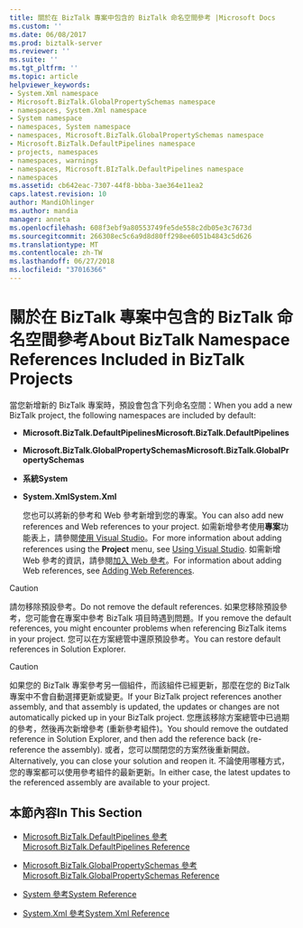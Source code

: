 ```yaml
---
title: 關於在 BizTalk 專案中包含的 BizTalk 命名空間參考 |Microsoft Docs
ms.custom: ''
ms.date: 06/08/2017
ms.prod: biztalk-server
ms.reviewer: ''
ms.suite: ''
ms.tgt_pltfrm: ''
ms.topic: article
helpviewer_keywords:
- System.Xml namespace
- Microsoft.BizTalk.GlobalPropertySchemas namespace
- namespaces, System.Xml namespace
- System namespace
- namespaces, System namespace
- namespaces, Microsoft.BizTalk.GlobalPropertySchemas namespace
- Microsoft.BizTalk.DefaultPipelines namespace
- projects, namespaces
- namespaces, warnings
- namespaces, Microsoft.BIzTalk.DefaultPipelines namespace
- namespaces
ms.assetid: cb642eac-7307-44f8-bbba-3ae364e11ea2
caps.latest.revision: 10
author: MandiOhlinger
ms.author: mandia
manager: anneta
ms.openlocfilehash: 608f3ebf9a80553749fe5de558c2db05e3c7673d
ms.sourcegitcommit: 266308ec5c6a9d8d80ff298ee6051b4843c5d626
ms.translationtype: MT
ms.contentlocale: zh-TW
ms.lasthandoff: 06/27/2018
ms.locfileid: "37016366"
---
```

# <a name="about-biztalk-namespace-references-included-in-biztalk-projects"></a><span data-ttu-id="ac9fc-102">關於在 BizTalk 專案中包含的 BizTalk 命名空間參考</span><span class="sxs-lookup"><span data-stu-id="ac9fc-102">About BizTalk Namespace References Included in BizTalk Projects</span></span>
<span data-ttu-id="ac9fc-103">當您新增新的 BizTalk 專案時，預設會包含下列命名空間：</span><span class="sxs-lookup"><span data-stu-id="ac9fc-103">When you add a new BizTalk project, the following namespaces are included by default:</span></span>  
  
- <span data-ttu-id="ac9fc-104">**Microsoft.BizTalk.DefaultPipelines**</span><span class="sxs-lookup"><span data-stu-id="ac9fc-104">**Microsoft.BizTalk.DefaultPipelines**</span></span>  
  
- <span data-ttu-id="ac9fc-105">**Microsoft.BizTalk.GlobalPropertySchemas**</span><span class="sxs-lookup"><span data-stu-id="ac9fc-105">**Microsoft.BizTalk.GlobalPropertySchemas**</span></span>  
  
- <span data-ttu-id="ac9fc-106">**系統**</span><span class="sxs-lookup"><span data-stu-id="ac9fc-106">**System**</span></span>  
  
- <span data-ttu-id="ac9fc-107">**System.Xml**</span><span class="sxs-lookup"><span data-stu-id="ac9fc-107">**System.Xml**</span></span>  
  
  <span data-ttu-id="ac9fc-108">您也可以將新的參考和 Web 參考新增到您的專案。</span><span class="sxs-lookup"><span data-stu-id="ac9fc-108">You can also add new references and Web references to your project.</span></span> <span data-ttu-id="ac9fc-109">如需新增參考使用**專案**功能表上，請參閱[使用 Visual Studio](../core/using-visual-studio.md)。</span><span class="sxs-lookup"><span data-stu-id="ac9fc-109">For more information about adding references using the **Project** menu, see [Using Visual Studio](../core/using-visual-studio.md).</span></span> <span data-ttu-id="ac9fc-110">如需新增 Web 參考的資訊，請參閱[加入 Web 參考](../core/adding-web-references.md)。</span><span class="sxs-lookup"><span data-stu-id="ac9fc-110">For information about adding Web references, see [Adding Web References](../core/adding-web-references.md).</span></span>  
  
> [!CAUTION]
>  <span data-ttu-id="ac9fc-111">請勿移除預設參考。</span><span class="sxs-lookup"><span data-stu-id="ac9fc-111">Do not remove the default references.</span></span> <span data-ttu-id="ac9fc-112">如果您移除預設參考，您可能會在專案中參考 BizTalk 項目時遇到問題。</span><span class="sxs-lookup"><span data-stu-id="ac9fc-112">If you remove the default references, you might encounter problems when referencing BizTalk items in your project.</span></span> <span data-ttu-id="ac9fc-113">您可以在方案總管中還原預設參考。</span><span class="sxs-lookup"><span data-stu-id="ac9fc-113">You can restore default references in Solution Explorer.</span></span>  
  
> [!CAUTION]
>  <span data-ttu-id="ac9fc-114">如果您的 BizTalk 專案參考另一個組件，而該組件已經更新，那麼在您的 BizTalk 專案中不會自動選擇更新或變更。</span><span class="sxs-lookup"><span data-stu-id="ac9fc-114">If your BizTalk project references another assembly, and that assembly is updated, the updates or changes are not automatically picked up in your BizTalk project.</span></span> <span data-ttu-id="ac9fc-115">您應該移除方案總管中已過期的參考，然後再次新增參考 (重新參考組件)。</span><span class="sxs-lookup"><span data-stu-id="ac9fc-115">You should remove the outdated reference in Solution Explorer, and then add the reference back (re-reference the assembly).</span></span> <span data-ttu-id="ac9fc-116">或者，您可以關閉您的方案然後重新開啟。</span><span class="sxs-lookup"><span data-stu-id="ac9fc-116">Alternatively, you can close your solution and reopen it.</span></span> <span data-ttu-id="ac9fc-117">不論使用哪種方式，您的專案都可以使用參考組件的最新更新。</span><span class="sxs-lookup"><span data-stu-id="ac9fc-117">In either case, the latest updates to the referenced assembly are available to your project.</span></span>  
  
## <a name="in-this-section"></a><span data-ttu-id="ac9fc-118">本節內容</span><span class="sxs-lookup"><span data-stu-id="ac9fc-118">In This Section</span></span>  
  
-   [<span data-ttu-id="ac9fc-119">Microsoft.BizTalk.DefaultPipelines 參考</span><span class="sxs-lookup"><span data-stu-id="ac9fc-119">Microsoft.BizTalk.DefaultPipelines Reference</span></span>](../core/microsoft-biztalk-defaultpipelines-reference.md)  
  
-   [<span data-ttu-id="ac9fc-120">Microsoft.BizTalk.GlobalPropertySchemas 參考</span><span class="sxs-lookup"><span data-stu-id="ac9fc-120">Microsoft.BizTalk.GlobalPropertySchemas Reference</span></span>](../core/microsoft-biztalk-globalpropertyschemas-reference.md)  
  
-   [<span data-ttu-id="ac9fc-121">System 參考</span><span class="sxs-lookup"><span data-stu-id="ac9fc-121">System Reference</span></span>](../core/system-reference.md)  
  
-   [<span data-ttu-id="ac9fc-122">System.Xml 參考</span><span class="sxs-lookup"><span data-stu-id="ac9fc-122">System.Xml Reference</span></span>](../core/system-xml-reference.md)